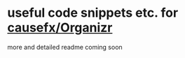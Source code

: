 # useful code snippets etc. for [causefx/Organizr](https://github.com/causefx/Organizr)

more and detailed readme coming soon
